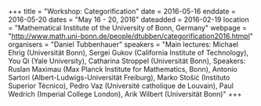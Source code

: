 +++
title = "Workshop: Categorification"
date = 2016-05-16
enddate = 2016-05-20
dates = "May 16 - 20, 2016"
dateadded = 2016-02-19
location = "Mathematical Institute of the University of Bonn, Germany"
webpage = "http://www.math.uni-bonn.de/people/dtubben/categorification2016.htmpl"
organisers = "Daniel Tubbenhauer"
speakers = "Main lectures: Michael Ehrig (Universität Bonn), Sergei Gukov (California Institute of Technology), You Qi (Yale University), Catharina Stroppel (Universität Bonn), Speakers: Ruslan Maximau (Max Planck Institute for Mathematics, Bonn), Antonio Sartori (Albert-Ludwigs-Universität Freiburg), Marko Stošić (Instituto Superior Técnico), Pedro Vaz (Université catholique de Louvain), Paul Wedrich (Imperial College London), Arik Wilbert (Universität Bonn)"
+++
